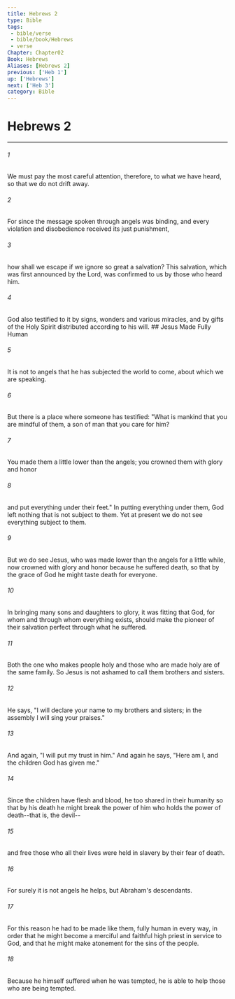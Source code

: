```yaml
---
title: Hebrews 2
type: Bible
tags:
 - bible/verse
 - bible/book/Hebrews
 - verse
Chapter: Chapter02
Book: Hebrews
Aliases: [Hebrews 2]
previous: ['Heb 1']
up: ['Hebrews']
next: ['Heb 3']
category: Bible
---
```

# Hebrews 2

***


###### 1 
We must pay the most careful attention, therefore, to what we have heard, so that we do not drift away. 

###### 2 
For since the message spoken through angels was binding, and every violation and disobedience received its just punishment, 

###### 3 
how shall we escape if we ignore so great a salvation? This salvation, which was first announced by the Lord, was confirmed to us by those who heard him. 

###### 4 
God also testified to it by signs, wonders and various miracles, and by gifts of the Holy Spirit distributed according to his will. ## Jesus Made Fully Human 

###### 5 
It is not to angels that he has subjected the world to come, about which we are speaking. 

###### 6 
But there is a place where someone has testified: "What is mankind that you are mindful of them, a son of man that you care for him? 

###### 7 
You made them a little lower than the angels; you crowned them with glory and honor 

###### 8 
and put everything under their feet." In putting everything under them, God left nothing that is not subject to them. Yet at present we do not see everything subject to them. 

###### 9 
But we do see Jesus, who was made lower than the angels for a little while, now crowned with glory and honor because he suffered death, so that by the grace of God he might taste death for everyone. 

###### 10 
In bringing many sons and daughters to glory, it was fitting that God, for whom and through whom everything exists, should make the pioneer of their salvation perfect through what he suffered. 

###### 11 
Both the one who makes people holy and those who are made holy are of the same family. So Jesus is not ashamed to call them brothers and sisters. 

###### 12 
He says, "I will declare your name to my brothers and sisters; in the assembly I will sing your praises." 

###### 13 
And again, "I will put my trust in him." And again he says, "Here am I, and the children God has given me." 

###### 14 
Since the children have flesh and blood, he too shared in their humanity so that by his death he might break the power of him who holds the power of death--that is, the devil-- 

###### 15 
and free those who all their lives were held in slavery by their fear of death. 

###### 16 
For surely it is not angels he helps, but Abraham's descendants. 

###### 17 
For this reason he had to be made like them, fully human in every way, in order that he might become a merciful and faithful high priest in service to God, and that he might make atonement for the sins of the people. 

###### 18 
Because he himself suffered when he was tempted, he is able to help those who are being tempted. 
